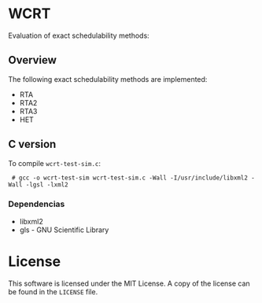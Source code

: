 # WCRT
Evaluation of exact schedulability methods:

## Overview
The following exact schedulability methods are implemented:
+ RTA
+ RTA2
+ RTA3
+ HET

## C version
To compile `wcrt-test-sim.c`:

     # gcc -o wcrt-test-sim wcrt-test-sim.c -Wall -I/usr/include/libxml2 -Wall -lgsl -lxml2

### Dependencias
+ libxml2
+ gls - GNU Scientific Library

# License
This software is licensed under the MIT License. A copy of the license can be found in the `LICENSE` file.
